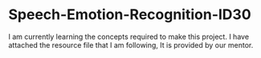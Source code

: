 # Speech-Emotion-Recognition-ID30
I am currently learning the concepts required to make this project. I have attached the resource file that I am following, It is provided by our mentor.
